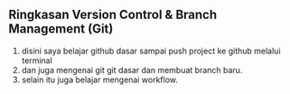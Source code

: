 Ringkasan Version Control & Branch Management (Git)
--------------------------------------------------------

1. disini saya belajar github dasar sampai push project ke github melalui terminal
2. dan juga mengenai git git dasar dan membuat branch baru.
3. selain itu juga belajar mengenai workflow. 